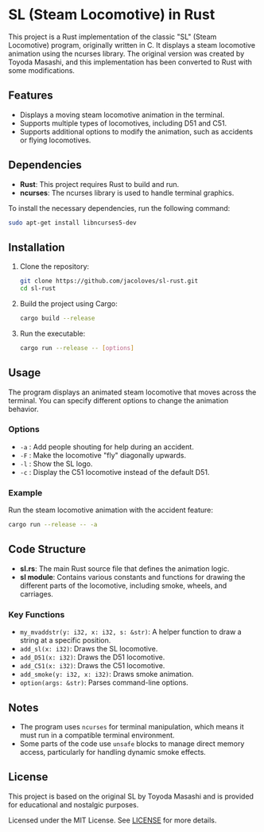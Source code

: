 # SL (Steam Locomotive) in Rust

This project is a Rust implementation of the classic "SL" (Steam Locomotive) program, originally written in C. It displays a steam locomotive animation using the ncurses library. The original version was created by Toyoda Masashi, and this implementation has been converted to Rust with some modifications.

## Features

- Displays a moving steam locomotive animation in the terminal.
- Supports multiple types of locomotives, including D51 and C51.
- Supports additional options to modify the animation, such as accidents or flying locomotives.

## Dependencies

- **Rust**: This project requires Rust to build and run.
- **ncurses**: The ncurses library is used to handle terminal graphics.

To install the necessary dependencies, run the following command:

```sh
sudo apt-get install libncurses5-dev
```

## Installation

1. Clone the repository:

   ```sh
   git clone https://github.com/jacoloves/sl-rust.git
   cd sl-rust
   ```

2. Build the project using Cargo:

   ```sh
   cargo build --release
   ```

3. Run the executable:

   ```sh
   cargo run --release -- [options]
   ```

## Usage

The program displays an animated steam locomotive that moves across the terminal. You can specify different options to change the animation behavior.

### Options

- `-a` : Add people shouting for help during an accident.
- `-F` : Make the locomotive "fly" diagonally upwards.
- `-l` : Show the SL logo.
- `-c` : Display the C51 locomotive instead of the default D51.

### Example

Run the steam locomotive animation with the accident feature:

```sh
cargo run --release -- -a
```

## Code Structure

- **sl.rs**: The main Rust source file that defines the animation logic.
- **sl module**: Contains various constants and functions for drawing the different parts of the locomotive, including smoke, wheels, and carriages.

### Key Functions

- `my_mvaddstr(y: i32, x: i32, s: &str)`: A helper function to draw a string at a specific position.
- `add_sl(x: i32)`: Draws the SL locomotive.
- `add_D51(x: i32)`: Draws the D51 locomotive.
- `add_C51(x: i32)`: Draws the C51 locomotive.
- `add_smoke(y: i32, x: i32)`: Draws smoke animation.
- `option(args: &str)`: Parses command-line options.

## Notes

- The program uses `ncurses` for terminal manipulation, which means it must run in a compatible terminal environment.
- Some parts of the code use `unsafe` blocks to manage direct memory access, particularly for handling dynamic smoke effects.

## License

This project is based on the original SL by Toyoda Masashi and is provided for educational and nostalgic purposes. 

Licensed under the MIT License. See [LICENSE](LICENSE) for more details.

